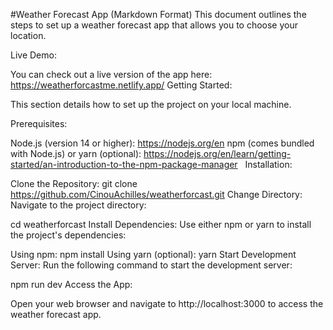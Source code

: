 #Weather Forecast App (Markdown Format)
This document outlines the steps to set up a weather forecast app that allows you to choose your location.

Live Demo:

You can check out a live version of the app here: https://weatherforcastme.netlify.app/
Getting Started:

This section details how to set up the project on your local machine.

Prerequisites:

Node.js (version 14 or higher): https://nodejs.org/en
npm (comes bundled with Node.js) or yarn (optional): https://nodejs.org/en/learn/getting-started/an-introduction-to-the-npm-package-manager   
Installation:

Clone the Repository:
git clone https://github.com/CinouAchilles/weatherforcast.git
Change Directory:
Navigate to the project directory:

cd weatherforcast
Install Dependencies:
Use either npm or yarn to install the project's dependencies:

Using npm:
npm install
Using yarn (optional):
yarn
Start Development Server:
Run the following command to start the development server:

npm run dev
Access the App:

Open your web browser and navigate to http://localhost:3000 to access the weather forecast app.   

